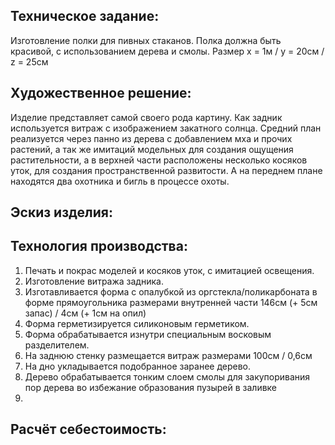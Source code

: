 ## **Техническое задание**: 
Изготовление полки для пивных стаканов. Полка должна быть красивой, с использованием дерева и смолы. Размер x = 1м / y = 20см / z = 25см

## **Художественное решение**:
 Изделие представляет самой своего рода картину. Как задник используется витраж с изображением закатного солнца. Средний план реализуется через панно из дерева с добавлением мха и прочих растений, а так же имитаций модельных для создания ощущения растительности, а в верхней части расположены несколько косяков уток, для создания пространственной развитости. А на переднем плане находятся два охотника и бигль в процессе охоты. 

## **Эскиз изделия**: 

## **Технология производства**:
1. Печать и покрас моделей и косяков уток, с имитацией освещения.
2. Изготовление витража задника. 
3. Изготавливается форма с опалубкой из оргстекла/поликарбоната в форме прямоугольника размерами внутренней части 146см (+ 5см запас) / 4см (+ 1см на опил)   
4. Форма герметизируется силиконовым герметиком.
5. Форма обрабатывается изнутри специальным восковым разделителем.
6. На заднюю стенку размещается витраж размерами 100см / 0,6см
7. На дно укладывается подобранное заранее дерево.
8. Дерево обрабатывается тонким слоем смолы для закупоривания пор дерева во избежание образования пузырей в заливке
9. 
## **Расчёт себестоимость**:
 